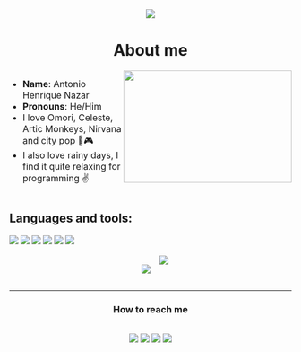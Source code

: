 <body>
<div style="display: flex; justify-content: center">
<img src="https://readme-typing-svg.herokuapp.com/?color=5430b4&size=35&center=true&vCenter=true&width=500&lines=よろしくお願いします">
<br>
</div>
<h1 style="text-align:center">About me</h1>

<div style="display: flex; justify-content: space-between">
    <div>
        <ul>
        <li style="font-size:16px"> <b>Name</b>: Antonio Henrique Nazar </li>
        <li style="font-size:16px"> <b>Pronouns</b>: He/Him </li>
        <li style="font-size:16px"> I love Omori, Celeste, Artic Monkeys, Nirvana and city pop 🎵🎮 </li>
        <li style="font-size:16px"> I also love rainy days, I find it quite relaxing for programming ✌ </li>
        </ul>
    </div>
    <img src="https://media.giphy.com/media/v1.Y2lkPTc5MGI3NjExM3IxaGl0Mmx4aXNxdWNvZHFwNDRhaWY4MjE0c2t0OXowZzNzNXdmdyZlcD12MV9pbnRlcm5hbF9naWZfYnlfaWQmY3Q9Zw/nYtrgEFgarVfPSBJC4/giphy.gif" style="width: 300px; height: 200px">
</div>


<h2> Languages and tools: </h2>

<div>
	<img src="https://img.shields.io/badge/HTML5-000?style=for-the-badge&logo=html5">
    <img src="https://img.shields.io/badge/CSS3-000?style=for-the-badge&logo=css3&logoColor=264CE4">
    <img src="https://img.shields.io/badge/JavaScript-000?style=for-the-badge&logo=javascript">
    <img src="https://img.shields.io/badge/Python-000?style=for-the-badge&logo=python">
    <img src="https://img.shields.io/badge/C-000?style=for-the-badge&logo=c">
    <img src="https://img.shields.io/badge/C%2B%2B-000?style=for-the-badge&logo=c%2B%2B&logoColor=00599C">
</div>
<br>
<div style="display:flex; justify-content:center">
    <img src="https://github-readme-stats.vercel.app/api?username=AntonioNazar&theme=tokyonight&border_color=10007D&show_icons=true&icon_color=30A3DC"
    style="padding:16px">
    <img src="https://github-readme-stats-git-masterrstaa-rickstaa.vercel.app/api/top-langs/?username=AntonioNazar&layout=compact&langs_count=8&theme=tokyonight&hide=HLSL,ShaderLab&border_color=10007D&">
</div>
<hr>
<h3 style="text-align:center">How to reach me</h3>
<br>
<div style="text-align:center">
    <a href="https://www.linkedin.com/in/antonio-henrique-nazar-de-souza-674988250/" target="_blank"><img src="https://img.shields.io/badge/-LinkedIn-%230077B5?style=for-the-badge&logo=linkedin&logoColor=white" target="_blank"></a> 
    <a href="https://www.instagram.com/nico_mitsuki_/" target="_blank"><img src="https://img.shields.io/badge/Instagram-E4405F?style=for-the-badge&logo=instagram&logoColor=white"></a> 
    <a href="https://github.com/AntonioNazar" target="_blank"><img src="https://img.shields.io/badge/GitHub-161B22?style=for-the-badge&logo=github&logoColor=white)"></a> 
    <a href="mailto:nicodeneeko@gmail.com" target="_blank"><img src="https://img.shields.io/badge/Gmail-D14836?style=for-the-badge&logo=gmail&logoColor=white"></a> 